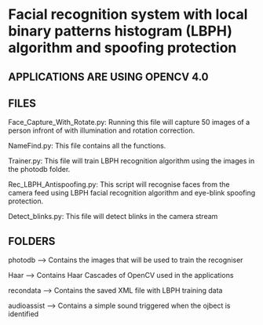 # Facial recognition system with local binary patterns histogram (LBPH) algorithm and spoofing protection

## APPLICATIONS ARE USING OPENCV 4.0


## FILES

Face_Capture_With_Rotate.py: Running this file will capture 50 images of a person infront of with illumination and rotation correction.


NameFind.py: This file contains all the functions.


Trainer.py: This file will train LBPH recognition algorithm using the images in the photodb folder.


Rec_LBPH_Antispoofing.py:  This script will recognise faces from the camera feed using LBPH facial recognition algorithm and eye-blink spoofing protection.

Detect_blinks.py: This file will detect blinks in the camera stream
							

## FOLDERS

photodb --> Contains the images that will be used to train the recogniser


Haar --> Contains Haar Cascades of OpenCV used in the applications


recondata --> Contains the saved XML file with LBPH training data


audioassist --> Contains a simple sound triggered when the ojbect is identified
